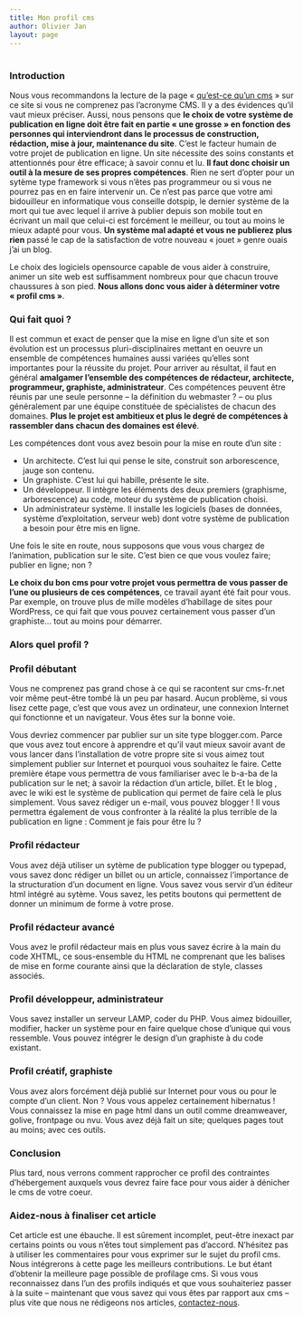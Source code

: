 ```yaml
---
title: Mon profil cms
author: Olivier Jan
layout: page
---
```

# 

### Introduction

Nous vous recommandons la lecture de la page « [qu’est-ce qu’un cms][1] » sur ce site si vous ne comprenez pas l’acronyme CMS. Il y a des évidences qu’il vaut mieux préciser. Aussi, nous pensons que **le choix de votre système de publication en ligne doit être fait en partie « une grosse » en fonction des personnes qui interviendront dans le processus de construction, rédaction, mise à jour, maintenance du site**. C’est le facteur humain de votre projet de publication en ligne. Un site nécessite des soins constants et attentionnés pour être efficace; à savoir connu et lu. **Il faut donc choisir un outil à la mesure de ses propres compétences**. Rien ne sert d’opter pour un sytème type framework si vous n’êtes pas programmeur ou si vous ne pourrez pas en en faire intervenir un. Ce n’est pas parce que votre ami bidouilleur en informatique vous conseille dotspip, le dernier système de la mort qui tue avec lequel il arrive à publier depuis son mobile tout en écrivant un mail que celui-ci est forcément le meilleur, ou tout au moins le mieux adapté pour vous. **Un système mal adapté et vous ne publierez plus rien** passé le cap de la satisfaction de votre nouveau « jouet » genre ouais j’ai un blog.

 [1]: /doc/cms

Le choix des logiciels opensource capable de vous aider à construire, animer un site web est suffisamment nombreux pour que chacun trouve chaussures à son pied. **Nous allons donc vous aider à déterminer votre « profil cms »**.

### Qui fait quoi ?

Il est commun et exact de penser que la mise en ligne d’un site et son évolution est un processus pluri-disciplinaires mettant en oeuvre un ensemble de compétences humaines aussi variées qu’elles sont importantes pour la réussite du projet. Pour arriver au résultat, il faut en général **amalgamer l’ensemble des compétences de rédacteur, architecte, programmeur, graphiste, administrateur**. Ces compétences peuvent être réunis par une seule personne – la définition du webmaster ? – ou plus généralement par une équipe constituée de spécialistes de chacun des domaines. **Plus le projet est ambitieux et plus le degré de compétences à rassembler dans chacun des domaines est élevé**. 

Les compétences dont vous avez besoin pour la mise en route d’un site :

*   Un architecte. C’est lui qui pense le site, construit son arborescence, jauge son contenu.
*   Un graphiste. C’est lui qui habille, présente le site.
*   Un développeur. Il intègre les éléments des deux premiers (graphisme, arborescence) au code, moteur du système de publication choisi.
*   Un administrateur système. Il installe les logiciels (bases de données, système d’exploitation, serveur web) dont votre système de publication a besoin pour être mis en ligne.

Une fois le site en route, nous supposons que vous vous chargez de l’animation, publication sur le site. C’est bien ce que vous voulez faire; publier en ligne; non ?

**Le choix du bon cms pour votre projet vous permettra de vous passer de l’une ou plusieurs de ces compétences**, ce travail ayant été fait pour vous. Par exemple, on trouve plus de mille modèles d’habillage de sites pour WordPress, ce qui fait que vous pouvez certainement vous passer d’un graphiste… tout au moins pour démarrer.

### Alors quel profil ?

### Profil débutant

Vous ne comprenez pas grand chose à ce qui se racontent sur cms-fr.net voir même peut-être tombé là un peu par hasard. Aucun problème, si vous lisez cette page, c’est que vous avez un ordinateur, une connexion Internet qui fonctionne et un navigateur. Vous êtes sur la bonne voie.

Vous devriez commencer par publier sur un site type blogger.com. Parce que vous avez tout encore à apprendre et qu’il vaut mieux savoir avant de vous lancer dans l’installation de votre propre site si vous aimez tout simplement publier sur Internet et pourquoi vous souhaitez le faire. Cette première étape vous permettra de vous familiariser avec le b-a-ba de la publication sur le net; à savoir la rédaction d’un article, billet. Et le blog , avec le wiki est le système de publication qui permet de faire celà le plus simplement. Vous savez rédiger un e-mail, vous pouvez blogger ! Il vous permettra également de vous confronter à la réalité la plus terrible de la publication en ligne : Comment je fais pour être lu ?

### Profil rédacteur

Vous avez déjà utiliser un sytème de publication type blogger ou typepad, vous savez donc rédiger un billet ou un article, connaissez l’importance de la structuration d’un document en ligne. Vous savez vous servir d’un éditeur html intégré au sytème. Vous savez, les petits boutons qui permettent de donner un minimum de forme à votre prose.

### Profil rédacteur avancé

Vous avez le profil rédacteur mais en plus vous savez écrire à la main du code XHTML, ce sous-ensemble du HTML ne comprenant que les balises de mise en forme courante ainsi que la déclaration de style, classes associés.

### Profil développeur, administrateur

Vous savez installer un serveur LAMP, coder du PHP. Vous aimez bidouiller, modifier, hacker un système pour en faire quelque chose d’unique qui vous ressemble. Vous pouvez intégrer le design d’un graphiste à du code existant.

### Profil créatif, graphiste

Vous avez alors forcément déjà publié sur Internet pour vous ou pour le compte d’un client. Non ? Vous vous appelez certainement hibernatus ! Vous connaissez la mise en page html dans un outil comme dreamweaver, golive, frontpage ou nvu. Vous avez déjà fait un site; quelques pages tout au moins; avec ces outils.

### Conclusion

Plus tard, nous verrons comment rapprocher ce profil des contraintes d’hébergement auxquels vous devrez faire face pour vous aider à dénicher le cms de votre coeur.

### Aidez-nous à finaliser cet article

Cet article est une ébauche. Il est sûrement incomplet, peut-être inexact par certains points ou vous n’êtes tout simplement pas d’accord. N’hésitez pas à utiliser les commentaires pour vous exprimer sur le sujet du profil cms. Nous intégrerons à cette page les meilleurs contributions. Le but étant d’obtenir la meilleure page possible de profilage cms. Si vous vous reconnaissez dans l’un des profils indiqués et que vous souhaiteriez passer à la suite – maintenant que vous savez qui vous êtes par rapport aux cms – plus vite que nous ne rédigeons nos articles, [contactez-nous][2].

 [2]: /contact